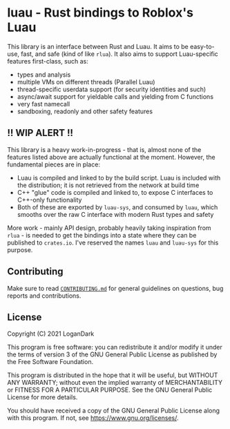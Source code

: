 # luau - Rust bindings to Roblox's Luau

This library is an interface between Rust and Luau. It aims to be easy-to-use,
fast, and safe (kind of like `rlua`). It also aims to support Luau-specific
features first-class, such as:

- types and analysis
- multiple VMs on different threads (Parallel Luau)
- thread-specific userdata support (for security identities and such)
- async/await support for yieldable calls and yielding from C functions
- very fast namecall
- sandboxing, readonly and other safety features

## !! WIP ALERT !!

This library is a heavy work-in-progress - that is, almost none of the features
listed above are actually functional at the moment. However, the fundamental
pieces are in place:

- Luau is compiled and linked to by the build script. Luau is included with the
  distribution; it is not retrieved from the network at build time
- C++ "glue" code is compiled and linked to, to expose C interfaces to C++-only
  functionality
- Both of these are exported by `luau-sys`, and consumed by `luau`, which
  smooths over the raw C interface with modern Rust types and safety

More work - mainly API design, probably heavily taking inspiration from `rlua` -
is needed to get the bindings into a state where they can be published to
`crates.io`. I've reserved the names `luau` and `luau-sys` for this purpose.

## Contributing

Make sure to read [`CONTRIBUTING.md`](CONTRIBUTING.md) for general guidelines on
questions, bug reports and contributions. 

## License

Copyright (C) 2021 LoganDark

This program is free software: you can redistribute it and/or modify
it under the terms of version 3 of the GNU General Public License as
published by the Free Software Foundation.

This program is distributed in the hope that it will be useful,
but WITHOUT ANY WARRANTY; without even the implied warranty of
MERCHANTABILITY or FITNESS FOR A PARTICULAR PURPOSE.  See the
GNU General Public License for more details.

You should have received a copy of the GNU General Public License
along with this program.  If not, see <https://www.gnu.org/licenses/>.
